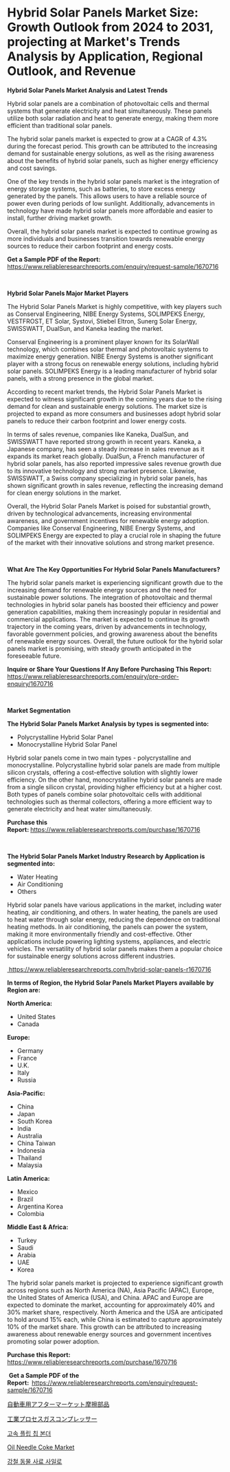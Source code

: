 <p><h1>Hybrid Solar Panels Market Size: Growth Outlook from 2024 to 2031, projecting at Market's Trends Analysis by Application, Regional Outlook, and Revenue</h1></p><p><strong>Hybrid Solar Panels Market Analysis and Latest Trends</strong></p>
<p><p>Hybrid solar panels are a combination of photovoltaic cells and thermal systems that generate electricity and heat simultaneously. These panels utilize both solar radiation and heat to generate energy, making them more efficient than traditional solar panels.</p><p>The hybrid solar panels market is expected to grow at a CAGR of 4.3% during the forecast period. This growth can be attributed to the increasing demand for sustainable energy solutions, as well as the rising awareness about the benefits of hybrid solar panels, such as higher energy efficiency and cost savings.</p><p>One of the key trends in the hybrid solar panels market is the integration of energy storage systems, such as batteries, to store excess energy generated by the panels. This allows users to have a reliable source of power even during periods of low sunlight. Additionally, advancements in technology have made hybrid solar panels more affordable and easier to install, further driving market growth.</p><p>Overall, the hybrid solar panels market is expected to continue growing as more individuals and businesses transition towards renewable energy sources to reduce their carbon footprint and energy costs.</p></p>
<p><strong>Get a Sample PDF of the Report:&nbsp;</strong> <a href="https://www.reliableresearchreports.com/enquiry/request-sample/1670716">https://www.reliableresearchreports.com/enquiry/request-sample/1670716</a></p>
<p>&nbsp;</p>
<p><strong>Hybrid Solar Panels Major Market Players</strong></p>
<p><p>The Hybrid Solar Panels Market is highly competitive, with key players such as Conserval Engineering, NIBE Energy Systems, SOLIMPEKS Energy, VESTFROST, ET Solar, Systovi, Stiebel Eltron, Sunerg Solar Energy, SWISSWATT, DualSun, and Kaneka leading the market. </p><p>Conserval Engineering is a prominent player known for its SolarWall technology, which combines solar thermal and photovoltaic systems to maximize energy generation. NIBE Energy Systems is another significant player with a strong focus on renewable energy solutions, including hybrid solar panels. SOLIMPEKS Energy is a leading manufacturer of hybrid solar panels, with a strong presence in the global market. </p><p>According to recent market trends, the Hybrid Solar Panels Market is expected to witness significant growth in the coming years due to the rising demand for clean and sustainable energy solutions. The market size is projected to expand as more consumers and businesses adopt hybrid solar panels to reduce their carbon footprint and lower energy costs.</p><p>In terms of sales revenue, companies like Kaneka, DualSun, and SWISSWATT have reported strong growth in recent years. Kaneka, a Japanese company, has seen a steady increase in sales revenue as it expands its market reach globally. DualSun, a French manufacturer of hybrid solar panels, has also reported impressive sales revenue growth due to its innovative technology and strong market presence. Likewise, SWISSWATT, a Swiss company specializing in hybrid solar panels, has shown significant growth in sales revenue, reflecting the increasing demand for clean energy solutions in the market. </p><p>Overall, the Hybrid Solar Panels Market is poised for substantial growth, driven by technological advancements, increasing environmental awareness, and government incentives for renewable energy adoption. Companies like Conserval Engineering, NIBE Energy Systems, and SOLIMPEKS Energy are expected to play a crucial role in shaping the future of the market with their innovative solutions and strong market presence.</p></p>
<p>&nbsp;</p>
<p><strong>What Are The Key Opportunities For Hybrid Solar Panels Manufacturers?</strong></p>
<p><p>The hybrid solar panels market is experiencing significant growth due to the increasing demand for renewable energy sources and the need for sustainable power solutions. The integration of photovoltaic and thermal technologies in hybrid solar panels has boosted their efficiency and power generation capabilities, making them increasingly popular in residential and commercial applications. The market is expected to continue its growth trajectory in the coming years, driven by advancements in technology, favorable government policies, and growing awareness about the benefits of renewable energy sources. Overall, the future outlook for the hybrid solar panels market is promising, with steady growth anticipated in the foreseeable future.</p></p>
<p><strong>Inquire or Share Your Questions If Any Before Purchasing This Report:</strong> <a href="https://www.reliableresearchreports.com/enquiry/pre-order-enquiry/1670716">https://www.reliableresearchreports.com/enquiry/pre-order-enquiry/1670716</a></p>
<p>&nbsp;</p>
<p><strong>Market Segmentation</strong></p>
<p><strong>The Hybrid Solar Panels Market Analysis by types is segmented into:</strong></p>
<p><ul><li>Polycrystalline Hybrid Solar Panel</li><li>Monocrystalline Hybrid Solar Panel</li></ul></p>
<p><p>Hybrid solar panels come in two main types - polycrystalline and monocrystalline. Polycrystalline hybrid solar panels are made from multiple silicon crystals, offering a cost-effective solution with slightly lower efficiency. On the other hand, monocrystalline hybrid solar panels are made from a single silicon crystal, providing higher efficiency but at a higher cost. Both types of panels combine solar photovoltaic cells with additional technologies such as thermal collectors, offering a more efficient way to generate electricity and heat water simultaneously.</p></p>
<p><strong>Purchase this Report:&nbsp;</strong><a href="https://www.reliableresearchreports.com/purchase/1670716">https://www.reliableresearchreports.com/purchase/1670716</a></p>
<p>&nbsp;</p>
<p><strong>The Hybrid Solar Panels Market Industry Research by Application is segmented into:</strong></p>
<p><ul><li>Water Heating</li><li>Air Conditioning</li><li>Others</li></ul></p>
<p><p>Hybrid solar panels have various applications in the market, including water heating, air conditioning, and others. In water heating, the panels are used to heat water through solar energy, reducing the dependence on traditional heating methods. In air conditioning, the panels can power the system, making it more environmentally friendly and cost-effective. Other applications include powering lighting systems, appliances, and electric vehicles. The versatility of hybrid solar panels makes them a popular choice for sustainable energy solutions across different industries.</p></p>
<p><a href="https://www.reliableresearchreports.com/hybrid-solar-panels-r1670716">&nbsp;https://www.reliableresearchreports.com/hybrid-solar-panels-r1670716</a></p>
<p><strong>In terms of Region, the Hybrid Solar Panels Market Players available by Region are:</strong></p>
<p>
    <p> <strong> North America: </strong>
        <ul>
            <li>United States</li>
            <li>Canada</li>
        </ul>
        </p> 
    <p> <strong> Europe: </strong>
        <ul>
            <li>Germany</li>
            <li>France</li>
            <li>U.K.</li>
            <li>Italy</li>
            <li>Russia</li>
        </ul>
        </p> 
    <p> <strong> Asia-Pacific: </strong>
        <ul>
            <li>China</li>
            <li>Japan</li>
            <li>South Korea</li>
            <li>India</li>
            <li>Australia</li>
            <li>China Taiwan</li>
            <li>Indonesia</li>
            <li>Thailand</li>
            <li>Malaysia</li>
        </ul>
        </p> 
    <p> <strong> Latin America: </strong>
        <ul>
            <li>Mexico</li>
            <li>Brazil</li>
            <li>Argentina Korea</li>
            <li>Colombia</li>
        </ul>
        </p> 
    <p> <strong> Middle East & Africa: </strong>
        <ul>
            <li>Turkey</li>
            <li>Saudi</li>
            <li>Arabia</li>
            <li>UAE</li>
            <li>Korea</li>
        </ul>
    </p>
    </p>
<p><p>The hybrid solar panels market is projected to experience significant growth across regions such as North America (NA), Asia Pacific (APAC), Europe, the United States of America (USA), and China. APAC and Europe are expected to dominate the market, accounting for approximately 40% and 30% market share, respectively. North America and the USA are anticipated to hold around 15% each, while China is estimated to capture approximately 10% of the market share. This growth can be attributed to increasing awareness about renewable energy sources and government incentives promoting solar power adoption.</p></p>
<p><strong>Purchase this Report: </strong><a href="https://www.reliableresearchreports.com/purchase/1670716">https://www.reliableresearchreports.com/purchase/1670716</a></p>
<p>&nbsp;<strong>Get a Sample PDF of the Report:&nbsp;&nbsp;</strong><a href="https://www.reliableresearchreports.com/enquiry/request-sample/1670716">https://www.reliableresearchreports.com/enquiry/request-sample/1670716</a></p>
<p><strong></strong></p>
<p><p><a href="https://github.com/vtbvgl20191192/Market-Research-Report-List-2/blob/main/4404569106645.md">自動車用アフターマーケット摩擦部品</a></p><p><a href="https://github.com/laurenreichert/Market-Research-Report-List-2/blob/main/3781685106646.md">工業プロセスガスコンプレッサー</a></p><p><a href="https://github.com/apple8975768/Market-Research-Report-List-1/blob/main/3104101100564.md">고속 플립 칩 본더</a></p><p><a href="https://github.com/MaraKoelpin2023/Market-Research-Report-List-1/blob/main/oil-needle-coke-market.md">Oil Needle Coke Market</a></p><p><a href="https://github.com/solomonbode85/Market-Research-Report-List-1/blob/main/9650614100563.md">강철 동물 사료 사일로</a></p></p>